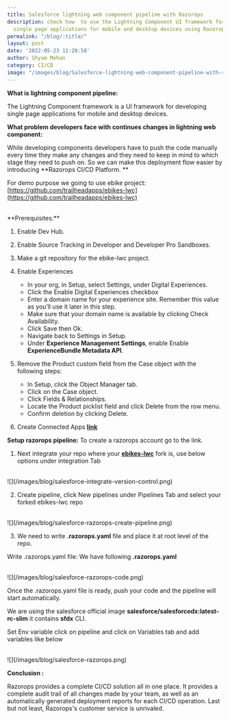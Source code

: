 ```yaml
---
title: Salesforce lightning web component pipeline with Razorops
description: check how  to use the Lightning Component UI framework for developing
  single page applications for mobile and desktop devices using Razorops CI/CD Tool.
permalink: "/blog/:title/"
layout: post
date: '2022-05-23 11:28:58'
author: Shyam Mohan
category: CI/CD
image: "/images/blog/Salesforce-lightning-web-component-pipeline-with-razorops.png"
---
```


**What is lightning component pipeline:**

The Lightning Component framework is a UI framework for developing single page applications for mobile and desktop devices.


**What problem developers face with continues changes in lightning web component:**

While developing components developers have to push the code manually every time they make any changes and they need to keep in mind to which stage they need to push on. So we can make this deployment flow easier by introducing **Razorops CI/CD Platform. **

For demo purpose we going to use ebike project: [https://github.com/trailheadapps/ebikes-lwc](https://github.com/trailheadapps/ebikes-lwc)


<br>
**Prerequisites:**

1. Enable Dev Hub.
 
2. Enable Source Tracking in Developer and Developer Pro Sandboxes.
 
3. Make a git repository for the ebike-lwc project.
 
4. Enable Experiences

	*  In your org, in Setup, select Settings, under Digital Experiences.
	* Click the Enable Digital Experiences checkbox
	* Enter a domain name for your experience site. Remember this value as you’ll use it later in this step.
	* Make sure that your domain name is available by clicking Check Availability.
	* Click Save then Ok.
	* Navigate back to Settings in Setup.
	* Under **Experience Management Settings**, enable Enable **ExperienceBundle Metadata API**.

5. Remove the Product custom field from the Case object with the following steps:

	* In Setup, click the Object Manager tab.
	* Click on the Case object.
	* Click Fields & Relationships.
	* Locate the Product picklist field and click Delete from the row menu.
	* Confirm deletion by clicking Delete.


6. Create Connected Apps **[link](https://developer.salesforce.com/docs/atlas.en-us.sfdx_dev.meta/sfdx_dev/sfdx_dev_auth_connected_app.htm)**



**Setup razorops pipeline:**
To create a razorops account go to the link. 

1. Next integrate your repo where your **[ebikes-lwc](https://github.com/trailheadapps/ebikes-lwc)** fork is, use below options under integration Tab

<br>
![](/images/blog/salesforce-integrate-version-control.png)
<br>

2. Create pipeline, click New pipelines under Pipelines Tab and select your forked ebikes-lwc  repo

<br>
![](/images/blog/salesforce-razorops-create-pipeline.png)
<br>

3. We need to write **.razorops.yaml**  file and place it at root level of the repo.

Write .razorops.yaml file:
We have following  **.razorops.yaml**

<br>
![](/images/blog/salesforce-razorops-code.png)
<br>

Once the .razorops.yaml file is ready, push your code and the pipeline will start automatically.

We are using the salesforce official image **salesforce/salesforcedx:latest-rc-slim** it contains **sfdx** CLI. 

Set Env variable click on pipeline and click on Variables tab and add variables like below

<br>
![](/images/blog/salesforce-razorops.png)
<br>


**Conclusion :**

Razorops provides a complete CI/CD solution all in one place. It provides a complete audit trail of all changes made by your team, as well as an automatically generated deployment reports for each CI/CD operation. Last but not least, Razorops's customer service is unrivaled.
